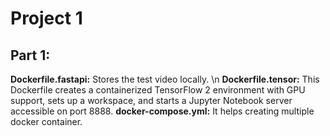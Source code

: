 # Project 1
## Part 1:
__Dockerfile.fastapi:__ Stores the test video locally. \n
__Dockerfile.tensor:__  This Dockerfile creates a containerized TensorFlow 2 environment with GPU support, sets up a workspace, and starts a Jupyter Notebook server accessible on port 8888.
__docker-compose.yml:__ It helps creating multiple docker container.
